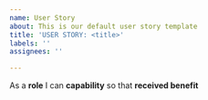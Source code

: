 ```yaml
---
name: User Story
about: This is our default user story template
title: 'USER STORY: <title>'
labels: ''
assignees: ''

---
```


As a  **role**  I can  **capability**  so that  **received benefit**
